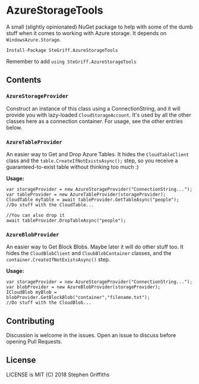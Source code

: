 # AzureStorageTools

A small (slightly opinionated) NuGet package to help with some of the dumb stuff when it comes to working with Azure storage. It depends on `WindowsAzure.Storage`.

	Install-Package SteGriff.AzureStorageTools
	
Remember to add `using SteGriff.AzureStorageTools`

## Contents

### `AzureStorageProvider`

Construct an instance of this class using a ConnectionString, and it will provide you with lazy-loaded `CloudStorageAccount`. It's used by all the other classes here as a connection container. For usage, see the other entries below.

### `AzureTableProvider`

An easier way to Get and Drop Azure Tables. It hides the `CloudTableClient` class and the `table.CreateIfNotExistsAsync();` step, so you receive a guaranteed-to-exist table without thinking too much :)

**Usage:**
		
	var storageProvider = new AzureStorageProvider("ConnectionString...");
	var tableProvider = new AzureTableProvider(storageProvider);
	CloudTable myTable = await tableProvider.GetTableAsync("people");
	//Do stuff with the CloudTable...
	
	//You can also drop it
	await tableProvider.DropTableAsync("people");
	
### `AzureBlobProvider`

An easier way to Get Block Blobs. Maybe later it will do other stuff too. It hides the `CloudBlobClient` and `CloubBlobContainer` classes, and the `container.CreateIfNotExistsAsync()` step.

**Usage:**
		
	var storageProvider = new AzureStorageProvider("ConnectionString...");
	var blobProvider = new AzureBlobProvider(storageProvider);
	ICloudBlob myBlob = blobProvider.GetBlockBlob("container","filename.txt");
	//Do stuff with the CloudBlob...

	
## Contributing

Discussion is welcome in the issues. Open an issue to discuss before opening Pull Requests.

## License

LICENSE is MIT (C) 2018 Stephen Griffiths



